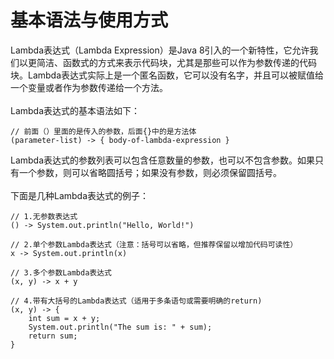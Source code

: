 <h1>基本语法与使用方式</h1>

Lambda表达式（Lambda Expression）是Java 8引入的一个新特性，它允许我们以更简洁、函数式的方式来表示代码块，尤其是那些可以作为参数传递的代码块。Lambda表达式实际上是一个匿名函数，它可以没有名字，并且可以被赋值给一个变量或者作为参数传递给一个方法。</br>
</br>
Lambda表达式的基本语法如下：</br>

```
// 前面（）里面的是传入的参数，后面{}中的是方法体
(parameter-list) -> { body-of-lambda-expression }
```

Lambda表达式的参数列表可以包含任意数量的参数，也可以不包含参数。如果只有一个参数，则可以省略圆括号；如果没有参数，则必须保留圆括号。</br>
</br>
下面是几种Lambda表达式的例子：</br>

```
// 1.无参数表达式
() -> System.out.println("Hello, World!")
```

```
// 2.单个参数Lambda表达式（注意：括号可以省略，但推荐保留以增加代码可读性）
x -> System.out.println(x)
```

```
// 3.多个参数Lambda表达式
(x, y) -> x + y
```

```
// 4.带有大括号的Lambda表达式（适用于多条语句或需要明确的return)
(x, y) -> {  
    int sum = x + y;  
    System.out.println("The sum is: " + sum);  
    return sum;  
}
```
